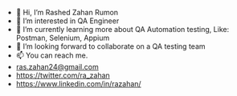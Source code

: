 - 👋 Hi, I’m Rashed Zahan Rumon
- 👀 I’m interested in QA Engineer
- 🌱 I’m currently learning more about QA Automation testing, Like: Postman, Selenium, Appium
- 💞️ I’m looking forward to collaborate on a QA testing team
- 📫 You can reach me.
- ras.zahan24@gmail.com
- https://twitter.com/ra_zahan
- https://www.linkedin.com/in/razahan/

<!---
razahan/razahan is a ✨ special ✨ repository because its `README.md` (this file) appears on your GitHub profile.
You can click the Preview link to take a look at your changes.
--->
